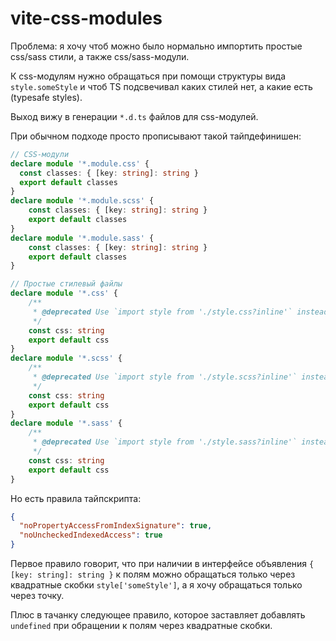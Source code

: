 # vite-css-modules

Проблема: я хочу чтоб можно было нормально импортить простые css/sass стили, а также css/sass-модули.

К css-модулям нужно обращаться при помощи структуры вида `style.someStyle` и чтоб TS подсвечивал каких стилей нет, а какие есть (typesafe styles).

Выход вижу в генерации `*.d.ts` файлов для css-модулей.

При обычном подходе просто прописывают такой тайпдефинишен:
```ts
// CSS-модули
declare module '*.module.css' {
  const classes: { [key: string]: string }
  export default classes
}
declare module '*.module.scss' {
    const classes: { [key: string]: string }
    export default classes
}
declare module '*.module.sass' {
    const classes: { [key: string]: string }
    export default classes
}

// Простые стилевый файлы
declare module '*.css' {
    /**
     * @deprecated Use `import style from './style.css?inline'` instead.
     */
    const css: string
    export default css
}
declare module '*.scss' {
    /**
     * @deprecated Use `import style from './style.scss?inline'` instead.
     */
    const css: string
    export default css
}
declare module '*.sass' {
    /**
     * @deprecated Use `import style from './style.sass?inline'` instead.
     */
    const css: string
    export default css
}
```

Но есть правила тайпскрипта:
```json
{
  "noPropertyAccessFromIndexSignature": true,
  "noUncheckedIndexedAccess": true
}
```

Первое правило говорит, что при наличии в интерфейсе объявления `{ [key: string]: string }` к полям можно обращаться только через квадратные скобки `style['someStyle']`, а я хочу обращаться только через точку.

Плюс в тачанку следующее правило, которое заставляет добавлять `undefined` при обращении к полям через квадратные скобки.
